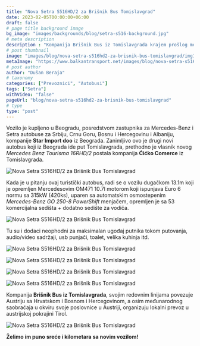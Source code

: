 ```yaml
---
title: "Nova Setra S516HD/2 za Brišnik Bus Tomislavgrad"
date: 2023-02-05T00:00:00+06:00
draft: false
# page title background image
bg_image: "images/backgrounds/blog/setra-s516-background.jpg"
# meta description
description : "Kompanija Brišnik Bus iz Tomislavgrada krajem prošlog meseca postala je vlasnik nove Setre S516HD/2."
# post thumbnail
image: "images/blog/nova-setra-s516hd2-za-brisnik-bus-tomislavgrad/img1.jpg"
metaImage: "https://www.balkantransport.net/images/blog/nova-setra-s516hd2-za-brisnik-bus-tomislavgrad/img1.jpg"
# post author
author: "Dušan Beraja"
# taxonomy
categories: ["Prevoznici", "Autobusi"]
tags: ["Setra"]
withVideo: "false"
pageUrl: "blog/nova-setra-s516hd2-za-brisnik-bus-tomislavgrad"
# type
type: "post"
---
```


Vozilo je kupljeno u Beogradu, posredstvom zastupnika za Mercedes-Benz i Setra autobuse za Srbiju, Crnu Goru, Bosnu i Hercegovinu i Albaniju, kompanije **Star Import doo** iz Beograda. Zanimljivo ovo je drugi novi autobus koji iz Beograda ide put Tomislavgrada, prethodno je vlasnik novog *Mercedes Benz Tourisma 16RHD/2* postala kompanija **Ćićko Comerce** iz Tomislavgrada.

![Nova Setra S516HD/2 za Brišnik Bus Tomislavgrad](/images/blog/nova-setra-s516hd2-za-brisnik-bus-tomislavgrad/img2.jpg "Nova Setra S516HD/2 za Brišnik Bus Tomislavgrad")

Kada je u pitanju ovaj turistički autobus, radi se o vozilu dugačkom 13.1m koji je opremljen Mercedesovim OM471 10.7l motorom koji ispunjava Euro 6 normu sa 315kW (420ks), uparen sa automatskim osmostepenim *Mercedes-Benz GO 250-8 PowerShift* menjačem, opremljen je sa 53 komercijalna sedišta + dodatno sedište za vodiča.

![Nova Setra S516HD/2 za Brišnik Bus Tomislavgrad](/images/blog/nova-setra-s516hd2-za-brisnik-bus-tomislavgrad/img7.jpg "Nova Setra S516HD/2 za Brišnik Bus Tomislavgrad")

Tu su i dodaci neophodni za maksimalan ugođaj putnika tokom putovanja, audio/video sadržaji, usb punjači, toalet, velika kuhinja itd. 

![Nova Setra S516HD/2 za Brišnik Bus Tomislavgrad](/images/blog/nova-setra-s516hd2-za-brisnik-bus-tomislavgrad/img3.jpg "Nova Setra S516HD/2 za Brišnik Bus Tomislavgrad")

![Nova Setra S516HD/2 za Brišnik Bus Tomislavgrad](/images/blog/nova-setra-s516hd2-za-brisnik-bus-tomislavgrad/img4.jpg "Nova Setra S516HD/2 za Brišnik Bus Tomislavgrad")

![Nova Setra S516HD/2 za Brišnik Bus Tomislavgrad](/images/blog/nova-setra-s516hd2-za-brisnik-bus-tomislavgrad/img5.jpg "Nova Setra S516HD/2 za Brišnik Bus Tomislavgrad")

![Nova Setra S516HD/2 za Brišnik Bus Tomislavgrad](/images/blog/nova-setra-s516hd2-za-brisnik-bus-tomislavgrad/img6.jpg "Nova Setra S516HD/2 za Brišnik Bus Tomislavgrad")

Kompanija **Brišnik Bus iz Tomislavgrada**, svojim redovnim linijama povezuje Austriju sa Hrvatskom i Bosnom i Hercegovinom, a osim međunarodnog saobraćaja u okviru svoje poslovnice u Austriji, organizuju lokalni prevoz u austrijskoj pokrajini Tirol.

![Nova Setra S516HD/2 za Brišnik Bus Tomislavgrad](/images/blog/nova-setra-s516hd2-za-brisnik-bus-tomislavgrad/img8.jpg "Nova Setra S516HD/2 za Brišnik Bus Tomislavgrad")

**Želimo im puno sreće i kilometara sa novim vozilom!**